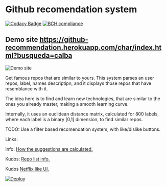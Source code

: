 # Github recomendation system 
  [![Codacy Badge](https://api.codacy.com/project/badge/Grade/20c8cb7ed93a4064b4aaf1420eae5880)](https://www.codacy.com/app/jaimevalero78/github-recommendation-engine?utm_source=github.com&utm_medium=referral&utm_content=jaimevalero/github-recommendation-engine&utm_campaign=badger)  [![BCH compliance](https://bettercodehub.com/edge/badge/jaimevalero/github-recommendation-engine?branch=master)](https://bettercodehub.com/) 

## Demo site https://github-recommendation.herokuapp.com/char/index.html?busqueda=calba


![Demo site](https://github.com/jaimevalero/github-recommendation-engine/blob/master/views/img/webscreen_capture.gif)


  



Get famous repos that are similar to yours.
This system parses an user repos, label, names descriptipn, and it displays those repos that have resemblance with it.

The idea here is to find and learn new technologies, that are similar to the ones you already master, making a smooth learning curve.

Internally, it uses an euclidean distance matrix, calculated for 800 labels, where each label is a binary [0,1] dimension, to find similar repos.

TODO: Use a filter based recomendation system, with like/dislike buttons.

Links:


Info: [How the suggestions are calculated.]( https://www.kaggle.com/jaimevalero/github-reccomendation-engine)

Kudos: [Repo list info.](https://www.kaggle.com/chasewillden/topstarredopensourceprojects)

Kudos [Netflix like UI.](http://eng.wealthfront.com/2015/06/implementing-netflix-redesign.html)


   [![Deploy](https://www.herokucdn.com/deploy/button.svg)](https://heroku.com/deploy)

